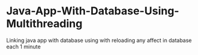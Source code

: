 # Java-App-With-Database-Using-Multithreading
Linking java app with database using with reloading any affect in database each 1 minute
